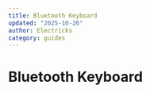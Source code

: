 ```yaml
---
title: Bluetooth Keyboard
updated: "2025-10-26"
author: Electricks
category: guides
---
```


# Bluetooth Keyboard

